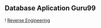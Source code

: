 
## Database Aplication Guru99

! [Reverse Engineering](https://github.com/razvanandrei1974/MySQL/blob/main/GURU99%20DATABASE.jpg)


